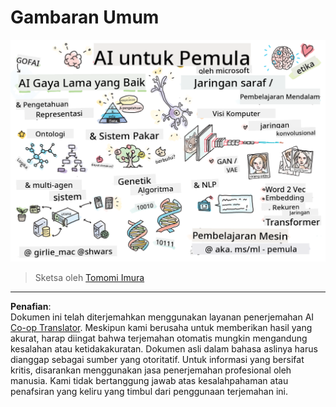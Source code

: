 <!--
CO_OP_TRANSLATOR_METADATA:
{
  "original_hash": "5fef1a0b22498d7188959e2a2cb08af7",
  "translation_date": "2025-08-29T12:12:09+00:00",
  "source_file": "lessons/README.md",
  "language_code": "id"
}
-->
# Gambaran Umum

![Gambaran Umum dalam sebuah sketsa](../../../translated_images/ai-overview.0857791951d19500d0ef8b803d77110c738dcafc52306e6d68724742cd4af167.id.png)

> Sketsa oleh [Tomomi Imura](https://twitter.com/girlie_mac)

---

**Penafian**:  
Dokumen ini telah diterjemahkan menggunakan layanan penerjemahan AI [Co-op Translator](https://github.com/Azure/co-op-translator). Meskipun kami berusaha untuk memberikan hasil yang akurat, harap diingat bahwa terjemahan otomatis mungkin mengandung kesalahan atau ketidakakuratan. Dokumen asli dalam bahasa aslinya harus dianggap sebagai sumber yang otoritatif. Untuk informasi yang bersifat kritis, disarankan menggunakan jasa penerjemahan profesional oleh manusia. Kami tidak bertanggung jawab atas kesalahpahaman atau penafsiran yang keliru yang timbul dari penggunaan terjemahan ini.